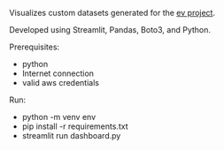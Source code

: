 Visualizes custom datasets generated for the [ev project](TODO).

Developed using Streamlit, Pandas, Boto3, and Python.

Prerequisites:
- python
- Internet connection
- valid aws credentials

Run:
- python -m venv env
- pip install -r requirements.txt
- streamlit run dashboard.py

